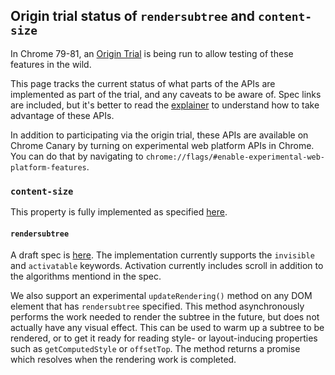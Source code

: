 ## Origin trial status of `rendersubtree` and `content-size`

In Chrome 79-81, an [Origin Trial](https://www.chromium.org/blink/origin-trials) is being run to allow testing of these features in the wild.

This page tracks the current status of what parts of the APIs are implemented as part of the trial, and any caveats to be aware of. Spec links are included, but it's better to read the [explainer](https://github.com/WICG/display-locking/blob/master/README.md) to understand how to take advantage of these APIs.

In addition to participating via the origin trial, these APIs are available on Chrome Canary by turning on experimental web platform APIs in Chrome. You can do that by navigating to `chrome://flags/#enable-experimental-web-platform-features`.

### `content-size`

This property is fully implemented as specified [here](http://tabatkins.github.io/specs/css-content-size/).

#### `rendersubtree`

A draft spec is [here](https://github.com/whatwg/html/pull/4862).
The implementation currently supports the `invisible` and `activatable` keywords. Activation currently includes scroll in addition to the algorithms mentiond in the spec.

We also support an experimental `updateRendering()` method on any DOM element that has `rendersubtree` specified. This method  asynchronously performs the work needed to render the subtree in the future, but does not actually have any visual effect. This can be used to warm up a subtree to be rendered, or to get it ready for reading style- or layout-inducing properties such as `getComputedStyle` or `offsetTop`. The method returns a promise which resolves when the rendering work is completed.
